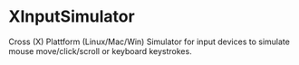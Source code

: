 XInputSimulator
===============

Cross (X) Plattform (Linux/Mac/Win) Simulator for input devices to simulate mouse move/click/scroll or keyboard keystrokes.
